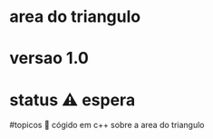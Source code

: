 # area do triangulo
# versao 1.0
# status ⚠️ espera
#topicos
🔹 cógido em c++ sobre a area do triangulo
